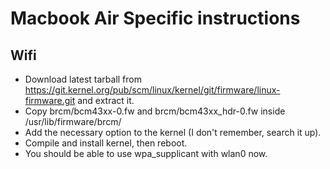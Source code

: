 # Macbook Air Specific instructions

## Wifi

- Download latest tarball from https://git.kernel.org/pub/scm/linux/kernel/git/firmware/linux-firmware.git and extract it.
- Copy brcm/bcm43xx-0.fw and brcm/bcm43xx_hdr-0.fw inside /usr/lib/firmware/brcm/
- Add the necessary option to the kernel (I don't remember, search it up).
- Compile and install kernel, then reboot.
- You should be able to use wpa_supplicant with wlan0 now.
